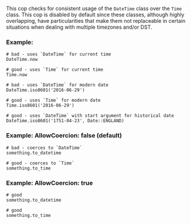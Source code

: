 This cop checks for consistent usage of the `DateTime` class over the
`Time` class. This cop is disabled by default since these classes,
although highly overlapping, have particularities that make them not
replaceable in certain situations when dealing with multiple timezones
and/or DST.

### Example:

    # bad - uses `DateTime` for current time
    DateTime.now

    # good - uses `Time` for current time
    Time.now

    # bad - uses `DateTime` for modern date
    DateTime.iso8601('2016-06-29')

    # good - uses `Time` for modern date
    Time.iso8601('2016-06-29')

    # good - uses `DateTime` with start argument for historical date
    DateTime.iso8601('1751-04-23', Date::ENGLAND)

### Example: AllowCoercion: false (default)

    # bad - coerces to `DateTime`
    something.to_datetime

    # good - coerces to `Time`
    something.to_time

### Example: AllowCoercion: true

    # good
    something.to_datetime

    # good
    something.to_time